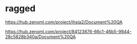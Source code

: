 # ragged
https://hub.zenoml.com/project/jhsia2/Document%20QA

https://hub.zenoml.com/project/84123876-66c1-46b5-9844-28c5828b340a/Document%20QA 